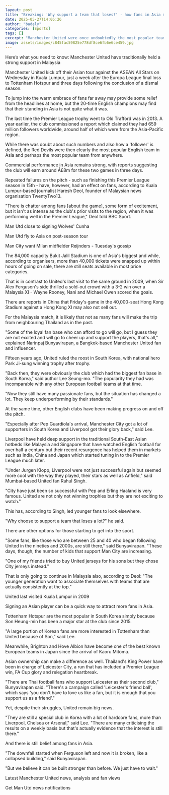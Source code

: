 ```yaml
---
layout: post
title: "Breaking: 'Why support a team that loses?' - how fans in Asia moved on from Man Utd"
date: 2025-05-27T14:05:26
author: "badely"
categories: [Sports]
tags: []
excerpt: "Manchester United were once undoubtedly the most popular team in Asia. Now, as they return on tour, fans have started to look elsewhere."
image: assets/images/c845fac59825e778df8ce6fb6e6ce459.jpg
---
```


Here’s what you need to know: Manchester United have traditionally held a strong support in Malaysia

Manchester United kick off their Asian tour against the ASEAN All Stars on Wednesday in Kuala Lumpur, just a week after the Europa League final loss to Tottenham Hotspur and three days following the conclusion of a dismal season.

To jump into the warm embrace of fans far away may provide some relief from the headlines at home, but the 20-time English champions may find that their standing in Asia is not quite what it was.

The last time the Premier League trophy went to Old Trafford was in 2013. A year earlier, the club commissioned a report which claimed they had 659 million followers worldwide, around half of which were from the Asia-Pacific region.

While there was doubt about such numbers and also how a 'follower' is defined, the Red Devils were then clearly the most popular English team in Asia and perhaps the most popular team from anywhere.

Commercial performance in Asia remains strong, with reports suggesting the club will earn around Â£8m for these two games in three days.

Repeated failures on the pitch - such as finishing this Premier League season in 15th - have, however, had an effect on fans, according to Kuala Lumpur-based journalist Haresh Deol, founder of Malaysian news organisation TwentyTwo13.

"There is chatter among fans [about the game], some form of excitement, but it isn't as intense as the club's prior visits to the region, when it was performing well in the Premier League," Deol told BBC Sport.

Man Utd close to signing Wolves' Cunha

Man Utd fly to Asia on post-season tour

Man City want Milan midfielder Reijnders - Tuesday's gossip

The 84,000 capacity Bukit Jalil Stadium is one of Asia's biggest and while, according to organisers, more than 40,000 tickets were snapped up within hours of going on sale, there are still seats available in most price categories.

That is in contrast to United's last visit to the same ground in 2009, when Sir Alex Ferguson's side thrilled a sold-out crowd with a 3-2 win over a Malaysia XI - Wayne Rooney, Nani and Michael Owen scored the goals.

There are reports in China that Friday's game in the 40,000-seat Hong Kong Stadium against a Hong Kong XI may also not sell out.

For the Malaysia match, it is likely that not as many fans will make the trip from neighbouring Thailand as in the past.

"Some of the loyal fan base who can afford to go will go, but I guess they are not excited and will go to cheer up and support the players, that's all," explained Narinpaj Bunyavirapan, a Bangkok-based Manchester United fan and influencer.

Fifteen years ago, United ruled the roost in South Korea, with national hero Park Ji-sung winning trophy after trophy.

"Back then, they were obviously the club which had the biggest fan base in South Korea," said author Lee Seung-mo. "The popularity they had was incomparable with any other European football teams at that time.

"Now they still have many passionate fans, but the situation has changed a lot. They keep underperforming by their standards."

At the same time, other English clubs have been making progress on and off the pitch.

"Especially after Pep Guardiola's arrival, Manchester City got a lot of supporters in South Korea and Liverpool got their glory back," said Lee.

Liverpool have held deep support in the traditional South-East Asian hotbeds like Malaysia and Singapore that have watched English football for over half a century but their recent resurgence has helped them in markets such as India, China and Japan which started tuning in to the Premier League much later.

"Under Jurgen Klopp, Liverpool were not just successful again but seemed more cool with the way they played, their stars as well as Anfield," said Mumbai-based United fan Rahul Singh.

"City have just been so successful with Pep and Erling Haaland is very famous. United are not only not winning trophies but they are not exciting to watch."

This has, according to Singh, led younger fans to look elsewhere.

"Why choose to support a team that loses a lot?" he said.

There are other options for those starting to get into the sport.

"Some fans, like those who are between 25 and 40 who began following United in the nineties and 2000s, are still there," said Bunyavirapan. "These days, though, the number of kids that support Man City are increasing.

"One of my friends tried to buy United jerseys for his sons but they chose City jerseys instead."

That is only going to continue in Malaysia also, according to Deol: "The younger generation want to associate themselves with teams that are actually consistently at the top."

United last visited Kuala Lumpur in 2009

Signing an Asian player can be a quick way to attract more fans in Asia.

Tottenham Hotspur are the most popular in South Korea simply because Son Heung-min has been a major star at the club since 2015.

"A large portion of Korean fans are more interested in Tottenham than United because of Son," said Lee.

Meanwhile, Brighton and Hove Albion have become one of the best known European teams in Japan since the arrival of Kaoru Mitoma.

Asian ownership can make a difference as well. Thailand's King Power have been in charge of Leicester City, a run that has included a Premier League win, FA Cup glory and relegation heartbreak.

"There are Thai football fans who support Leicester as their second club," Bunyavirapan said. "There's a campaign called 'Leicester's friend ball', which says 'you don't have to love us like a fan, but it is enough that you support us as a friend'."

Yet, despite their struggles, United remain big news.

"They are still a special club in Korea with a lot of hardcore fans, more than Liverpool, Chelsea or Arsenal," said Lee. "There are many criticising the results on a weekly basis but that's actually evidence that the interest is still there."

And there is still belief among fans in Asia.

"The downfall started when Ferguson left and now it is broken, like a collapsed building," said Bunyavirapan.

"But we believe it can be built stronger than before. We just have to wait."

Latest Manchester United news, analysis and fan views

Get Man Utd news notifications

